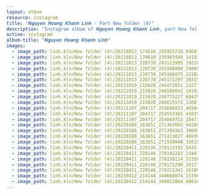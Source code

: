 ```yaml
---
layout: album
resource: instagram
title: "𝑵𝒈𝒖𝒚𝒆𝒏 𝑯𝒐𝒂𝒏𝒈 𝑲𝒉𝒂𝒏𝒉 𝑳𝒊𝒏𝒉 - Part New folder (4)"
description: "Instagram album of 𝑵𝒈𝒖𝒚𝒆𝒏 𝑯𝒐𝒂𝒏𝒈 𝑲𝒉𝒂𝒏𝒉 𝑳𝒊𝒏𝒉, part New folder (4)."
active: instagram
album-title: "𝑵𝒈𝒖𝒚𝒆𝒏 𝑯𝒐𝒂𝒏𝒈 𝑲𝒉𝒂𝒏𝒉 𝑳𝒊𝒏𝒉"
images:
  - image_path: linh.kln/New folder (4)/20210813_174610_235923738_936877116896513_5590430447837511873_n.jpg
  - image_path: linh.kln/New folder (4)/20210813_174610_235965948_1419303561789814_3658228574852368284_n.jpg
  - image_path: linh.kln/New folder (4)/20211013_220739_243123995_192266469606651_1168831579097260660_n.jpg
  - image_path: linh.kln/New folder (4)/20211013_220739_243188808_2988097814777313_3950237934054410949_n.jpg
  - image_path: linh.kln/New folder (4)/20211013_220739_245166075_221827163269867_5832743414369061062_n.jpg
  - image_path: linh.kln/New folder (4)/20211013_220739_245172297_303157914612129_5197599870044901078_n.jpg
  - image_path: linh.kln/New folder (4)/20211019_215020_246472011_1327125241076487_8157556802988165544_n.jpg
  - image_path: linh.kln/New folder (4)/20211019_215020_246586042_181922967457382_950569061399284186_n.jpg
  - image_path: linh.kln/New folder (4)/20211019_215020_246775227_684297285876404_6496206763905300717_n.jpg
  - image_path: linh.kln/New folder (4)/20211019_215020_246815575_1208757502954472_867577944022205219_n.jpg
  - image_path: linh.kln/New folder (4)/20211107_204717_253606822_465847731525879_9169423004340117341_n.jpg
  - image_path: linh.kln/New folder (4)/20211107_204717_254553365_410190867224812_1020896490721978352_n.jpg
  - image_path: linh.kln/New folder (4)/20211107_204717_254849752_1047330492494667_3494676301398992097_n.jpg
  - image_path: linh.kln/New folder (4)/20220108_163651_271363065_442887397338392_940723264179356311_n.jpg
  - image_path: linh.kln/New folder (4)/20220108_163651_271394363_306099104863743_1074225796041828800_n.jpg
  - image_path: linh.kln/New folder (4)/20220108_163651_271433027_469300841483434_4697225648068165961_n.jpg
  - image_path: linh.kln/New folder (4)/20220108_163651_271559848_3161537020757864_1428423376186610323_n.jpg
  - image_path: linh.kln/New folder (4)/20220411_220146_278114192_543518237406757_8851608554304607107_n.jpg
  - image_path: linh.kln/New folder (4)/20220411_220146_278142203_1344739379360277_1094362481582459574_n.jpg
  - image_path: linh.kln/New folder (4)/20220411_220146_278158114_513580870294849_3534037708530283016_n.jpg
  - image_path: linh.kln/New folder (4)/20220411_220146_278172290_351772560245880_2257163244568953487_n.jpg
  - image_path: linh.kln/New folder (4)/20220411_220146_278211342_163805446095781_5427091604461676580_n.jpg
  - image_path: linh.kln/New folder (4)/20230412_214144_340668874_1535678340173574_4914634070125184432_n.jpg
  - image_path: linh.kln/New folder (4)/20230412_214144_340822064_600109102001652_3932986732518378190_n.jpg
---
```

